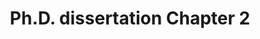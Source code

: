 ---
title: Ph.D. dissertation Chapter 2
permalink: /phd-dissertation/chapter/2/
redirect_to:
  - /
---